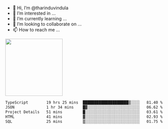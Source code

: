 - 👋 Hi, I’m @tharinduvindula
- 👀 I’m interested in ...
- 🌱 I’m currently learning ...
- 💞️ I’m looking to collaborate on ...
- 📫 How to reach me ...

<!---
tharinduvindula/tharinduvindula is a ✨ special ✨ repository because its `README.md` (this file) appears on your GitHub profile.
You can click the Preview link to take a look at your changes.
--->

<img height="180em" src="https://github-readme-stats.vercel.app/api?username=tharinduvindula&show_icons=true&hide_border=false&&count_private=true&include_all_commits=true" />


<!--START_SECTION:waka-->

```txt
TypeScript        19 hrs 25 mins  ████████████████████▒░░░░   81.40 %
JSON              1 hr 34 mins    █▓░░░░░░░░░░░░░░░░░░░░░░░   06.62 %
Project Details   51 mins         █░░░░░░░░░░░░░░░░░░░░░░░░   03.61 %
HTML              41 mins         ▓░░░░░░░░░░░░░░░░░░░░░░░░   02.93 %
SQL               25 mins         ▒░░░░░░░░░░░░░░░░░░░░░░░░   01.75 %
```

<!--END_SECTION:waka-->
